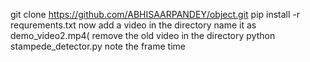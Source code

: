 git clone https://github.com/ABHISAARPANDEY/object.git
pip install -r requrements.txt
now add a video in the directory name it as demo_video2.mp4( remove the old video in the directory
python stampede_detector.py 
note the frame time
